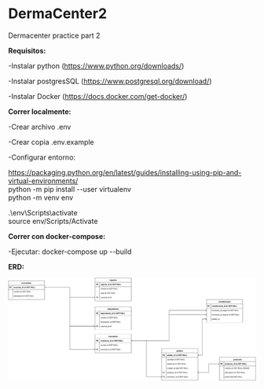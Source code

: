 # DermaCenter2
Dermacenter practice part 2

**Requisitos:**

-Instalar python (https://www.python.org/downloads/)

-Instalar postgresSQL (https://www.postgresql.org/download/)

-Instalar Docker (https://docs.docker.com/get-docker/)

**Correr localmente:**

-Crear archivo .env

-Crear copia .env.example


-Configurar entorno:

https://packaging.python.org/en/latest/guides/installing-using-pip-and-virtual-environments/  
python -m pip install --user virtualenv  
python -m venv env  

.\env\Scripts\activate  
source env/Scripts/Activate  

**Correr con docker-compose:**

-Ejecutar: docker-compose up --build


**ERD:**
      
![](./erd.svg)
    
